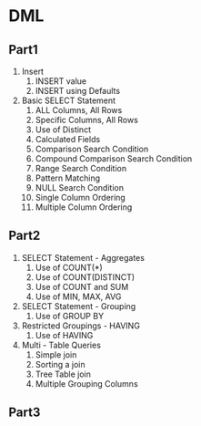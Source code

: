 # DML

## Part1

1. Insert 
    1. INSERT value
    2. INSERT using Defaults
2. Basic SELECT Statement
    1. ALL Columns, All Rows
    2. Specific Columns, All Rows
    3. Use of Distinct
    4. Calculated Fields
    5. Comparison Search Condition
    6. Compound Comparison Search Condition
    7. Range Search Condition
    8. Pattern Matching
    9. NULL Search Condition
    10. Single Column Ordering
    11. Multiple Column Ordering

## Part2

1. SELECT Statement - Aggregates
    1. Use of COUNT(*)
    2. Use of COUNT(DISTINCT)
    3. Use of COUNT and SUM
    4. Use of MIN, MAX, AVG
2. SELECT Statement - Grouping
    1. Use of GROUP BY
3. Restricted Groupings - HAVING
    1. Use of HAVING
4. Multi - Table Queries
    1. Simple join
    2. Sorting a join
    3. Tree Table join
    4. Multiple Grouping Columns

## Part3

